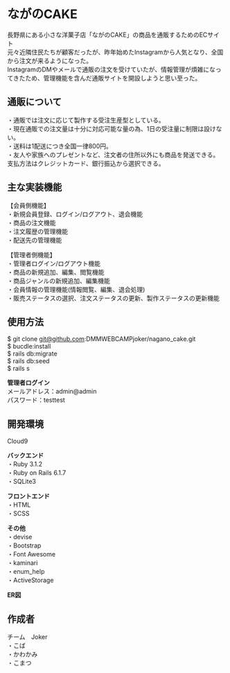 # ながのCAKE

長野県にある小さな洋菓子店「ながのCAKE」の商品を通販するためのECサイト<br>
元々近隣住民たちが顧客だったが、昨年始めたInstagramから人気となり、全国から注文が来るようになった。<br>
InstagramのDMやメールで通販の注文を受けていたが、情報管理が煩雑になってきたため、管理機能を含んだ通販サイトを開設しようと思い至った。


## 通販について

・通販では注文に応じて製作する受注生産型としている。<br>
・現在通販での注文量は十分に対応可能な量の為、1日の受注量に制限は設けない。<br>
・送料は1配送につき全国一律800円。<br>
・友人や家族へのプレゼントなど、注文者の住所以外にも商品を発送できる。<br>
支払方法はクレジットカード、銀行振込から選択できる。<br>

## 主な実装機能
【会員側機能】<br>
・新規会員登録、ログイン/ログアウト、退会機能<br>
・商品の注文機能<br>
・注文履歴の管理機能<br>
・配送先の管理機能<br>

【管理者側機能】<br>
・管理者ログイン/ログアウト機能<br>
・商品の新規追加、編集、閲覧機能<br>
・商品ジャンルの新規追加、編集機能<br>
・会員情報の管理機能(情報閲覧、編集、退会処理)<br>
・販売ステータスの選択、注文ステータスの更新、製作ステータスの更新機能<br>

## 使用方法<br>
$ git clone git@github.com:DMMWEBCAMPjoker/nagano_cake.git<br>
$ bucdle:install<br>
$ rails db:migrate<br>
$ rails db:seed<br>
$ rails s<br>

**管理者ログイン**<br>
メールアドレス：admin@admin<br>
パスワード：testtest<br>



## 開発環境<br>
Cloud9<br>

**バックエンド**<br>
・Ruby 3.1.2<br>
・Ruby on Rails 6.1.7<br>
・SQLite3<br>

**フロントエンド**<br>
・HTML<br>
・SCSS<br>

**その他**<br>
・devise<br>
・Bootstrap<br>
・Font Awesome<br>
・kaminari<br>
・enum_help<br>
・ActiveStorage<br>


**ER図**<br>




## 作成者<br>

チーム　Joker <br>
・こば<br>
・かわかみ<br>
・こまつ<br>
